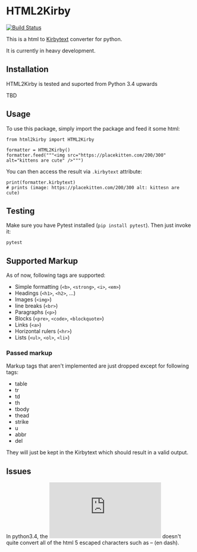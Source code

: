 # HTML2Kirby

[![Build Status](https://travis-ci.org/liip/html2kirby.svg?branch=master)](https://travis-ci.org/liip/html2kirby)

This is a html to [Kirbytext](https://getkirby.com/docs/content/text#links) 
converter for python.

It is currently in heavy development.


## Installation

HTML2Kirby is tested and suported from Python 3.4 upwards

TBD

## Usage

To use this package, simply import the package and feed it some html:

```
from html2kirby import HTML2Kirby

formatter = HTML2Kirby()
formatter.feed("""<img src="https://placekitten.com/200/300" alt="kittens are cute" />""")
```

You can then access the result via `.kirbytext` attribute:

```
print(formatter.kirbytext)
# prints (image: https://placekitten.com/200/300 alt: kittesn are cute)
```

## Testing

Make sure you have Pytest installed (`pip install pytest`). Then just
invoke it:

```
pytest
```

## Supported Markup

As of now, following tags are supported:

* Simple formatting (`<b>`, `<strong>`, `<i>`, `<em>`)
* Headings (`<h1>`, `<h2>`, ...)
* Images (`<img>`)
* line breaks (`<br>`)
* Paragraphs (`<p>`)
* Blocks (`<pre>`, `<code>`, `<blockquote>`)
* Links (`<a>`)
* Horizontal rulers (`<hr>`)
* Lists (`<ul>`, `<ol>`, `<li>`)


### Passed markup

Markup tags that aren't implemented are just dropped except for following tags:


* table
* tr
* td
* th
* tbody
* thead
* strike
* u
* abbr
* del

They will just be kept in the Kirbytext which should result in a valid output.


## Issues

In python3.4, the ![unescape](https://docs.python.org/3/library/html.html?highlight=html#html.unescape)
doesn't quite convert all of the html 5 escaped characters such as &#8211;
(en dash).
